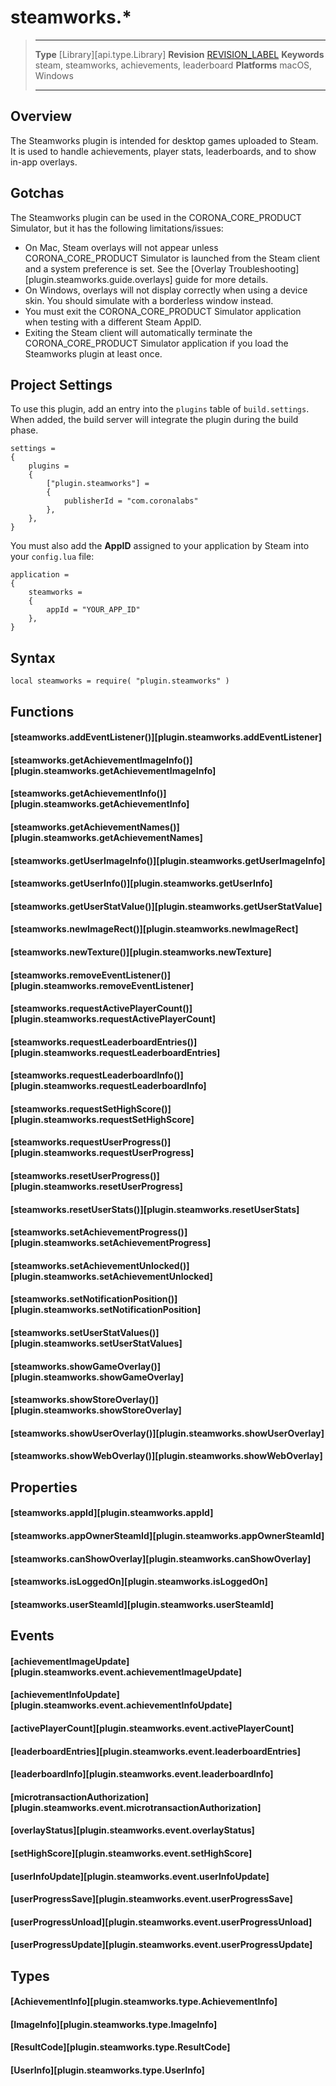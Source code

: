# steamworks.*

> --------------------- ------------------------------------------------------------------------------------------
> __Type__              [Library][api.type.Library]
> __Revision__          [REVISION_LABEL](REVISION_URL)
> __Keywords__          steam, steamworks, achievements, leaderboard
> __Platforms__         macOS, Windows
> --------------------- ------------------------------------------------------------------------------------------

## Overview

The Steamworks plugin is intended for desktop games uploaded to Steam. It is used to handle achievements, player stats, leaderboards, and to show <nobr>in-app</nobr> overlays.


## Gotchas

The Steamworks plugin can be used in the CORONA_CORE_PRODUCT Simulator, but it has the following limitations/issues:

* On Mac, Steam overlays will not appear unless CORONA_CORE_PRODUCT Simulator is launched from the Steam client and a system preference is set. See the [Overlay Troubleshooting][plugin.steamworks.guide.overlays] guide for more details.
* On Windows, overlays will not display correctly when using a device skin. You should simulate with a borderless window instead.
* You must exit the CORONA_CORE_PRODUCT Simulator application when testing with a different Steam AppID.
* Exiting the Steam client will automatically terminate the CORONA_CORE_PRODUCT Simulator application if you load the Steamworks plugin at least once.


<a id="project-settings"></a>

## Project Settings

To use this plugin, add an entry into the `plugins` table of `build.settings`. When added, the build server will integrate the plugin during the build phase.

``````{ brush="lua" gutter="false" first-line="1" highlight="[5,6,7,8]" }
settings =
{
	plugins =
	{
		["plugin.steamworks"] =
		{
			publisherId = "com.coronalabs"
		},
	},
}
``````

You must also add the __AppID__ assigned to your application by Steam into your `config.lua` file: 

``````{ brush="lua" gutter="false" first-line="1" highlight="[3,4,5,6]" }
application =
{
	steamworks =
	{
		appId = "YOUR_APP_ID"
	},
}
``````


## Syntax

	local steamworks = require( "plugin.steamworks" )


## Functions

#### [steamworks.addEventListener()][plugin.steamworks.addEventListener]

#### [steamworks.getAchievementImageInfo()][plugin.steamworks.getAchievementImageInfo]

#### [steamworks.getAchievementInfo()][plugin.steamworks.getAchievementInfo]

#### [steamworks.getAchievementNames()][plugin.steamworks.getAchievementNames]

#### [steamworks.getUserImageInfo()][plugin.steamworks.getUserImageInfo]

#### [steamworks.getUserInfo()][plugin.steamworks.getUserInfo]

#### [steamworks.getUserStatValue()][plugin.steamworks.getUserStatValue]

#### [steamworks.newImageRect()][plugin.steamworks.newImageRect]

#### [steamworks.newTexture()][plugin.steamworks.newTexture]

#### [steamworks.removeEventListener()][plugin.steamworks.removeEventListener]

#### [steamworks.requestActivePlayerCount()][plugin.steamworks.requestActivePlayerCount]

#### [steamworks.requestLeaderboardEntries()][plugin.steamworks.requestLeaderboardEntries]

#### [steamworks.requestLeaderboardInfo()][plugin.steamworks.requestLeaderboardInfo]

#### [steamworks.requestSetHighScore()][plugin.steamworks.requestSetHighScore]

#### [steamworks.requestUserProgress()][plugin.steamworks.requestUserProgress]

#### [steamworks.resetUserProgress()][plugin.steamworks.resetUserProgress]

#### [steamworks.resetUserStats()][plugin.steamworks.resetUserStats]

#### [steamworks.setAchievementProgress()][plugin.steamworks.setAchievementProgress]

#### [steamworks.setAchievementUnlocked()][plugin.steamworks.setAchievementUnlocked]

#### [steamworks.setNotificationPosition()][plugin.steamworks.setNotificationPosition]

#### [steamworks.setUserStatValues()][plugin.steamworks.setUserStatValues]

#### [steamworks.showGameOverlay()][plugin.steamworks.showGameOverlay]

#### [steamworks.showStoreOverlay()][plugin.steamworks.showStoreOverlay]

#### [steamworks.showUserOverlay()][plugin.steamworks.showUserOverlay]

#### [steamworks.showWebOverlay()][plugin.steamworks.showWebOverlay]


## Properties

#### [steamworks.appId][plugin.steamworks.appId]

#### [steamworks.appOwnerSteamId][plugin.steamworks.appOwnerSteamId]

#### [steamworks.canShowOverlay][plugin.steamworks.canShowOverlay]

#### [steamworks.isLoggedOn][plugin.steamworks.isLoggedOn]

#### [steamworks.userSteamId][plugin.steamworks.userSteamId]


## Events

#### [achievementImageUpdate][plugin.steamworks.event.achievementImageUpdate]

#### [achievementInfoUpdate][plugin.steamworks.event.achievementInfoUpdate]

#### [activePlayerCount][plugin.steamworks.event.activePlayerCount]

#### [leaderboardEntries][plugin.steamworks.event.leaderboardEntries]

#### [leaderboardInfo][plugin.steamworks.event.leaderboardInfo]

#### [microtransactionAuthorization][plugin.steamworks.event.microtransactionAuthorization]

#### [overlayStatus][plugin.steamworks.event.overlayStatus]

#### [setHighScore][plugin.steamworks.event.setHighScore]

#### [userInfoUpdate][plugin.steamworks.event.userInfoUpdate]

#### [userProgressSave][plugin.steamworks.event.userProgressSave]

#### [userProgressUnload][plugin.steamworks.event.userProgressUnload]

#### [userProgressUpdate][plugin.steamworks.event.userProgressUpdate]


## Types

#### [AchievementInfo][plugin.steamworks.type.AchievementInfo]

#### [ImageInfo][plugin.steamworks.type.ImageInfo]

#### [ResultCode][plugin.steamworks.type.ResultCode]

#### [UserInfo][plugin.steamworks.type.UserInfo]
